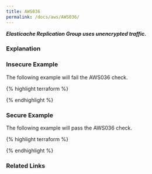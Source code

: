 ```yaml
---
title: AWS036
permalink: /docs/aws/AWS036/
---
```


***Elasticache Replication Group uses unencrypted traffic.***

### Explanation






### Insecure Example

The following example will fail the AWS036 check.

{% highlight terraform %}



{% endhighlight %}



### Secure Example

The following example will pass the AWS036 check.

{% highlight terraform %}



{% endhighlight %}


### Related Links


